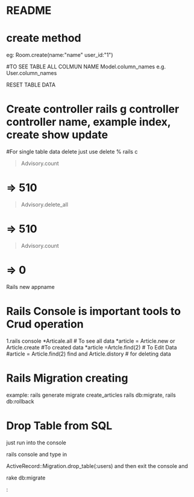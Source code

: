 # README

# create method
eg: Room.create(name:"name" user_id:"1")

#TO SEE TABLE ALL COLMUN NAME
Model.column_names
e.g. User.column_names

RESET TABLE DATA 

# Create controller rails g controller  controller name, example index, create show update

#For single table data delete just use delete
% rails c
> Advisory.count
# => 510 
> Advisory.delete_all
# => 510 
> Advisory.count
# => 0

Rails new appname

# Rails Console is important tools to Crud operation
1.rails console
*Articale.all # To see all data
*article = Article.new or Article.create #To created data
*article =Artcle.find(2) # To Edit Data
#article = Article.find(2) find and Article.distory # for deleting data

# Rails Migration creating

example: rails generate migrate create_articles
  rails db:migrate,
  rails db:rollback
# Drop Table from SQL

just run into the console

rails console
and type in

ActiveRecord::Migration.drop_table(:users)
and then exit the console and

rake db:migrate

:
